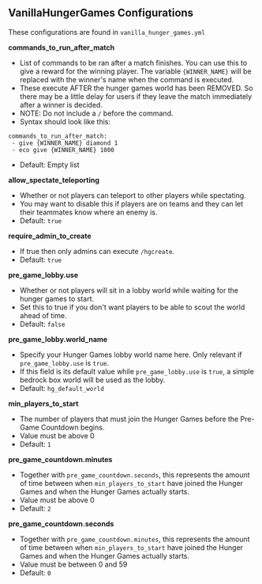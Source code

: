 ## VanillaHungerGames Configurations

These configurations are found in `vanilla_hunger_games.yml`

**commands_to_run_after_match**
- List of commands to be ran after a match finishes. You can use this to give a 
reward for the winning player. The variable `{WINNER_NAME}` will be replaced with the
winner's name when the command is executed.
- These execute AFTER the hunger games world has been REMOVED. So there may be a little delay for 
users if they leave the match immediately after a winner is decided.
- NOTE: Do not include a `/` before the command.
- Syntax should look like this:
```
commands_to_run_after_match:
 - give {WINNER_NAME} diamond 1
 - eco give {WINNER_NAME} 1000
```
- Default: Empty list

**allow_spectate_teleporting**
- Whether or not players can teleport to other players while spectating.
- You may want to disable this if players are on teams and they can let their teammates know where an enemy is.
- Default: `true`

**require_admin_to_create**
- If true then only admins can execute `/hgcreate`.
- Default: `true`

**pre_game_lobby.use**
- Whether or not players will sit in a lobby world while waiting for the hunger games to start.
- Set this to true if you don't want players to be able to scout the world ahead of time.
- Default: `false`

**pre_game_lobby.world_name**
- Specify your Hunger Games lobby world name here. Only relevant if `pre_game_lobby.use` is `true`.
- If this field is its default value while `pre_game_lobby.use` is `true`, a simple bedrock box world will be used as the lobby.
- Default: `hg_default_world`

**min_players_to_start**
- The number of players that must join the Hunger Games before the Pre-Game Countdown begins.
- Value must be above 0
- Default: `1`

**pre_game_countdown.minutes**
- Together with `pre_game_countdown.seconds`, this represents the amount of time between when `min_players_to_start` have joined the Hunger Games and when the Hunger Games actually starts.
- Value must be above 0
- Default: `2`

**pre_game_countdown.seconds**
- Together with `pre_game_countdown.minutes`, this represents the amount of time between when `min_players_to_start` have joined the Hunger Games and when the Hunger Games actually starts.
- Value must be between 0 and 59
- Default: `0`
